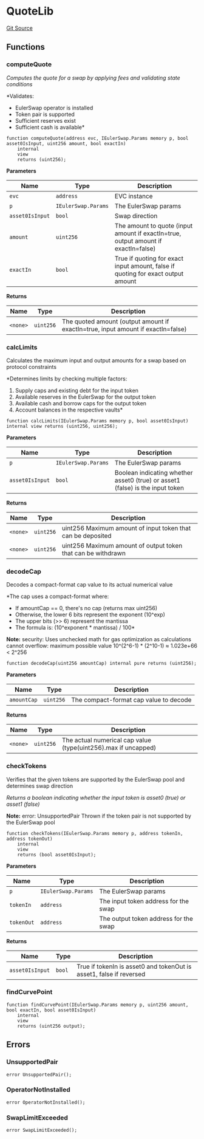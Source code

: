 # QuoteLib
[Git Source](https://github.com/euler-xyz/euler-swap/blob/7080c3fe0c9f935c05849a0756ed43d959130afd/src/libraries/QuoteLib.sol)


## Functions
### computeQuote

*Computes the quote for a swap by applying fees and validating state conditions*

*Validates:
- EulerSwap operator is installed
- Token pair is supported
- Sufficient reserves exist
- Sufficient cash is available*


```solidity
function computeQuote(address evc, IEulerSwap.Params memory p, bool asset0IsInput, uint256 amount, bool exactIn)
    internal
    view
    returns (uint256);
```
**Parameters**

|Name|Type|Description|
|----|----|-----------|
|`evc`|`address`|EVC instance|
|`p`|`IEulerSwap.Params`|The EulerSwap params|
|`asset0IsInput`|`bool`|Swap direction|
|`amount`|`uint256`|The amount to quote (input amount if exactIn=true, output amount if exactIn=false)|
|`exactIn`|`bool`|True if quoting for exact input amount, false if quoting for exact output amount|

**Returns**

|Name|Type|Description|
|----|----|-----------|
|`<none>`|`uint256`|The quoted amount (output amount if exactIn=true, input amount if exactIn=false)|


### calcLimits

Calculates the maximum input and output amounts for a swap based on protocol constraints

*Determines limits by checking multiple factors:
1. Supply caps and existing debt for the input token
2. Available reserves in the EulerSwap for the output token
3. Available cash and borrow caps for the output token
4. Account balances in the respective vaults*


```solidity
function calcLimits(IEulerSwap.Params memory p, bool asset0IsInput) internal view returns (uint256, uint256);
```
**Parameters**

|Name|Type|Description|
|----|----|-----------|
|`p`|`IEulerSwap.Params`|The EulerSwap params|
|`asset0IsInput`|`bool`|Boolean indicating whether asset0 (true) or asset1 (false) is the input token|

**Returns**

|Name|Type|Description|
|----|----|-----------|
|`<none>`|`uint256`|uint256 Maximum amount of input token that can be deposited|
|`<none>`|`uint256`|uint256 Maximum amount of output token that can be withdrawn|


### decodeCap

Decodes a compact-format cap value to its actual numerical value

*The cap uses a compact-format where:
- If amountCap == 0, there's no cap (returns max uint256)
- Otherwise, the lower 6 bits represent the exponent (10^exp)
- The upper bits (>> 6) represent the mantissa
- The formula is: (10^exponent * mantissa) / 100*

**Note:**
security: Uses unchecked math for gas optimization as calculations cannot overflow:
maximum possible value 10^(2^6-1) * (2^10-1) ≈ 1.023e+66 < 2^256


```solidity
function decodeCap(uint256 amountCap) internal pure returns (uint256);
```
**Parameters**

|Name|Type|Description|
|----|----|-----------|
|`amountCap`|`uint256`|The compact-format cap value to decode|

**Returns**

|Name|Type|Description|
|----|----|-----------|
|`<none>`|`uint256`|The actual numerical cap value (type(uint256).max if uncapped)|


### checkTokens

Verifies that the given tokens are supported by the EulerSwap pool and determines swap direction

*Returns a boolean indicating whether the input token is asset0 (true) or asset1 (false)*

**Note:**
error: UnsupportedPair Thrown if the token pair is not supported by the EulerSwap pool


```solidity
function checkTokens(IEulerSwap.Params memory p, address tokenIn, address tokenOut)
    internal
    view
    returns (bool asset0IsInput);
```
**Parameters**

|Name|Type|Description|
|----|----|-----------|
|`p`|`IEulerSwap.Params`|The EulerSwap params|
|`tokenIn`|`address`|The input token address for the swap|
|`tokenOut`|`address`|The output token address for the swap|

**Returns**

|Name|Type|Description|
|----|----|-----------|
|`asset0IsInput`|`bool`|True if tokenIn is asset0 and tokenOut is asset1, false if reversed|


### findCurvePoint


```solidity
function findCurvePoint(IEulerSwap.Params memory p, uint256 amount, bool exactIn, bool asset0IsInput)
    internal
    view
    returns (uint256 output);
```

## Errors
### UnsupportedPair

```solidity
error UnsupportedPair();
```

### OperatorNotInstalled

```solidity
error OperatorNotInstalled();
```

### SwapLimitExceeded

```solidity
error SwapLimitExceeded();
```

